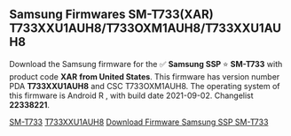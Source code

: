 <h2>Samsung Firmwares SM-T733(XAR) T733XXU1AUH8/T733OXM1AUH8/T733XXU1AUH8</h2>
Download the Samsung firmware for the ✅ <strong>Samsung SSP </strong> ⭐ <strong>SM-T733</strong> with product code <strong>XAR</strong> <strong> from United States</strong>. This firmware has version number PDA <strong>T733XXU1AUH8</strong> and CSC T733OXM1AUH8. The operating system of this firmware is Android R , with build date 2021-09-02. Changelist <strong>22338221</strong>.


[SM-T733](https://samfirm.shop/samsung/model/SM-T733)
[T733XXU1AUH8](https://samfirm.shop/samsung/pda/T733XXU1AUH8)
[Download Firmware Samsung SSP SM-T733](https://samfirm.shop/samsung/firmware/453599)
